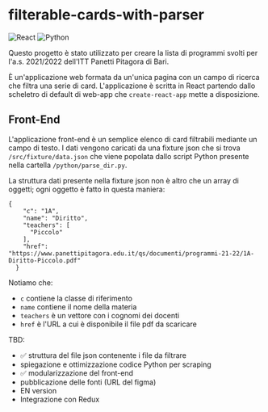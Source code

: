 # filterable-cards-with-parser
![React](https://img.shields.io/badge/react-%2320232a.svg?style=for-the-badge&logo=react&logoColor=%2361DAFB)
![Python](https://img.shields.io/badge/python-3670A0?style=for-the-badge&logo=python&logoColor=ffdd54)


Questo progetto è stato utilizzato per creare la lista di programmi svolti per l'a.s. 2021/2022 dell'ITT Panetti Pitagora di Bari. 

È un'applicazione web formata da un'unica pagina con un campo di ricerca che filtra una serie di card. 
L'applicazione è scritta in React partendo dallo scheletro di default di web-app che `create-react-app` mette a disposizione.


## Front-End

L'applicazione front-end è un semplice elenco di card filtrabili mediante un campo di testo. I dati vengono caricati da una fixture json che si trova `/src/fixture/data.json` che viene popolata dallo script Python presente nella cartella `/python/parse_dir.py`. 

La struttura dati presente nella fixture json non è altro che un array di oggetti; ogni oggetto è fatto in questa maniera: 

```
{
    "c": "1A",
    "name": "Diritto",
    "teachers": [
      "Piccolo"
    ],
    "href": "https://www.panettipitagora.edu.it/qs/documenti/programmi-21-22/1A-Diritto-Piccolo.pdf"
  }
```

Notiamo che: 
- `c` contiene la classe di riferimento 
- `name` contiene il nome della materia 
- `teachers` è un vettore con i cognomi dei docenti
- `href` è l'URL a cui è disponibile il file pdf da scaricare

TBD: 
- ✅ struttura del file json contenente i file da filtrare
- spiegazione e ottimizzazione codice Python per scraping
- ✅ modularizzazione del front-end
- pubblicazione delle fonti (URL del figma)
- EN version
- Integrazione con Redux
